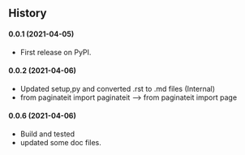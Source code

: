 ## History

#### 0.0.1 (2021-04-05)
* First release on PyPI.

#### 0.0.2 (2021-04-06)
 * Updated setup,py and converted .rst to .md files (Internal)
 * from paginateit import paginateit --> from paginateit import page

#### 0.0.6 (2021-04-06)
 * Build and tested
 * updated some doc files.